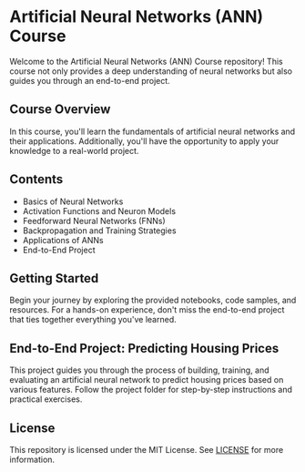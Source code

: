# Artificial Neural Networks (ANN) Course

Welcome to the Artificial Neural Networks (ANN) Course repository! This course not only provides a deep understanding of neural networks but also guides you through an end-to-end project.

## Course Overview

In this course, you'll learn the fundamentals of artificial neural networks and their applications. Additionally, you'll have the opportunity to apply your knowledge to a real-world project.

## Contents

- Basics of Neural Networks
- Activation Functions and Neuron Models
- Feedforward Neural Networks (FNNs)
- Backpropagation and Training Strategies
- Applications of ANNs
- End-to-End Project


## Getting Started

Begin your journey by exploring the provided notebooks, code samples, and resources. For a hands-on experience, don't miss the end-to-end project that ties together everything you've learned.

## End-to-End Project: Predicting Housing Prices

This project guides you through the process of building, training, and evaluating an artificial neural network to predict housing prices based on various features. Follow the project folder for step-by-step instructions and practical exercises.

## License

This repository is licensed under the MIT License. See [LICENSE](LICENSE) for more information.

